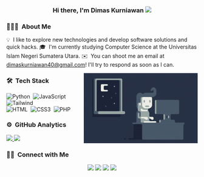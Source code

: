 <h3 align="center">
  Hi there, I'm Dimas Kurniawan
  <img src="https://media.giphy.com/media/hvRJCLFzcasrR4ia7z/giphy.gif" width="28">
</h3>

<!-- ## 👋 &nbsp;Hey there! I'm Aditya -->

### 👨🏻‍💻 &nbsp;About Me

💡 &nbsp;I like to explore new technologies and develop software solutions and quick hacks.
🎓 &nbsp;I'm currently studying Computer Science at the Universitas Islam Negeri Sumatera Utara.
✉️ &nbsp;You can shoot me an email at dimaskurniawan40@gmail.com! I'll try to respond as soon as I can.

<img alt="Night Coding" src="https://raw.githubusercontent.com/AVS1508/AVS1508/master/assets/Night-Coding.gif" align="right"/>

### 🛠 &nbsp;Tech Stack

![Python](https://img.shields.io/badge/-Python-05122A?style=flat&logo=python)&nbsp;
![JavaScript](https://img.shields.io/badge/-JavaScript-05122A?style=flat&logo=javascript)&nbsp;
![Tailwind](https://img.shields.io/badge/-Bootstrap-05122A?style=flat&logo=tailwind-css&logoColor=white)\
![HTML](https://img.shields.io/badge/-HTML-05122A?style=flat&logo=HTML5)&nbsp;
![CSS3](https://img.shields.io/badge/-CSS3-1572B6?logo=css3)&nbsp;
![PHP](https://img.shields.io/badge/-PHP-05122A?style=flat&logo=PHP)&nbsp;

### ⚙️ &nbsp;GitHub Analytics

<p>
<a href="https://github.com/kdimas12">
  <img height="180em" src="https://github-readme-stats-eight-theta.vercel.app/api?username=kdimas12&show_icons=true&theme=algolia&include_all_commits=true&count_private=true"/>
  <img height="180em" src="https://github-readme-stats-eight-theta.vercel.app/api/top-langs/?username=kdimas12&layout=compact&langs_count=8&theme=algolia"/>
</a>
</p>

### 🤝🏻 &nbsp;Connect with Me

<p align="center">
<a href="https://kdimas.vercel.app/"><img src="https://img.shields.io/badge/-kdimas.vercel.app-3423A6?style=flat&logo=Google-Chrome&logoColor=white"/></a>
<a href="https://linkedin.com/in/dimaskurniawan40"><img src="https://img.shields.io/badge/-Dimas%20Kurniawan-0077B5?style=flat&logo=Linkedin&logoColor=white"/></a>
<a href="mailto:dimaskurniawan40@gmail.com"><img src="https://img.shields.io/badge/-dimaskurniawan40@gmail.com-D14836?style=flat&logo=Gmail&logoColor=white"/></a>
<a href="https://instagram.com/kdimas29"><img src="https://img.shields.io/badge/-@kdimas29-E4405F?style=flat&logo=Instagram&logoColor=white"/></a>
</p>
